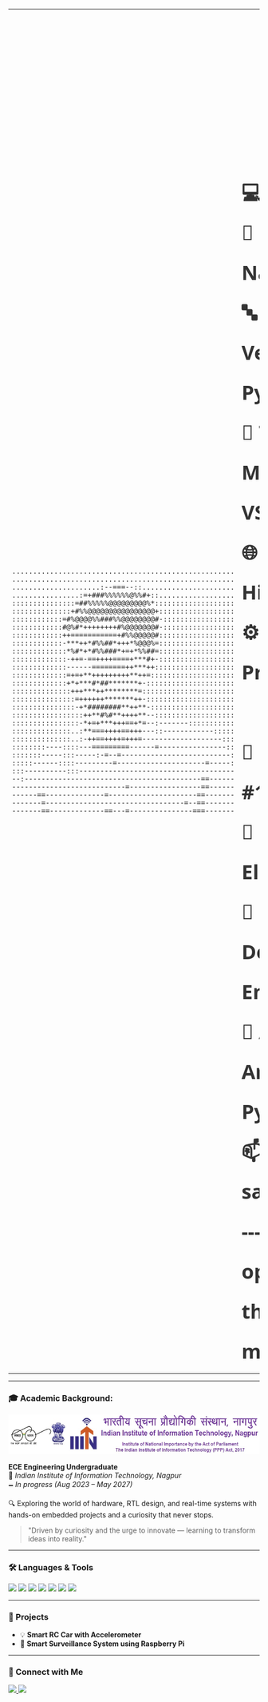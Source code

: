<table>
<tr>
<td>
<pre>
.....................................................
.....................................................
.....................:--===--::......................
................:=+###%%%%%%@%%#+::..................
:::::::::::::::=##%%%%%@@@@@@@@@%*:::::::::::::::::::
::::::::::::::+#%%@@@@@@@@@@@@@@@@+::::::::::::::::::
::::::::::::=#%@@@@%%###%%@@@@@@@@#-:::::::::::::::::
::::::::::::#@%#*++++++++#%@@@@@@@#-:::::::::::::::::
::::::::::::++===========+#%%@@@@@#::::::::::::::::::
::::::::::::-***++*#%%##*+++*%@@@%=::::::::::::::::::
:::::::::::::*%#*+*#%%###*+=+*%%##=::::::::::::::::::
:::::::::::::-++=-==++++====+***#+-::::::::::::::::::
:::::::::::::------========++***++:::::::::::::::::::
:::::::::::::=+=+**+++++++++**++=::::::::::::::::::::
:::::::::::::+*+***#*##*******+-:::::::::::::::::::::
::::::::::::::+++***++********=::::::::::::::::::::::
:::::::::::::::=++++++*******++-:::::::::::::::::::::
:::::::::::::::-+*########**++**-::::::::::::::::::::
:::::::::::::::::++**#%#**++++**--:::::::::::::::::::
::::::::::::::::-*+=+***+++==+*=--:-------:::::::::::
::::::::::::::..:**===++++==+++---::------------:::::
::::::::::::::..:-++==++++=+++=-------------------:::
::::::::----::::---=========------=----------------::
:::::::-----:::-----:-=--=--------------------------:
:::::------::::---------=---------------------=-----:
:::----------:::-------------------------------------
--:------------------------------------------==------
---------------------------=-----------------==------
------==--------------=---------------------==-------
-------=---------------------------------=--==-------
-------==-------------==---=---------------===-------
</pre>
</td>
<td>
<div style="font-size: 40px; font-family: 'Segoe UI', sans-serif; line-height: 2; animation: fadeInUp 2s ease-out; color: #333;">
  <h1 align="center">
    <img src="https://readme-typing-svg.demolab.com?lines=Hi%20%F0%9F%91%8B%2C%20I'm%20Satyam%20Nishad;A%20Passionate%20VLSI%20Enthusiast%20from%20IIITN!&center=true&width=500&height=45](https://readme-typing-svg.demolab.com?font=Fira+Code&size=30&pause=1000&color=F7190B&background=FFEA6800&center=true&vCenter=true&width=475&height=40&lines=Hi+%F0%9F%91%8B%2C+I'm+Satyam+Nishad;A+passionate+VLSI+enthusiast" alt="Typing SVG" />
  </h1>

  <strong>
  💻 <b>OS:</b> Windows 11, Linux<br>
  🏫 <b>Host:</b> Student @ IIIT Nagpur<br>
  🔤 <b>Languages.Programming:</b> Verilog, SystemVerilog, C++, Python<br>
  🧰 <b>Tools:</b> Intel Quartus Prime, ModelSim, Xilinx Vivado, VSCode<br>
  🌐 <b>Languages.Real:</b> English, Hindi<br>
  ⚙️ <b>Hobbies:</b>  VLSI, Embedded Projects, IoT Systems<br>
<br>
  🔭 <b>Currently Working On:</b> #100DaysOfRTLCode<br>
  🌱 <b>Learning:</b> Digital Electronics, RTL Design<br>
  👯 <b>Collaborating On:</b> RTL Design, Raspberry Pi, Embedded Systems<br>
  💬 <b>Ask Me About:</b> RTL Design, Arduino, ESP32, Raspberry Pi, Python<br>
  📫 <b>Email:</b> satyamnishad391@gmail.com<br>
---
  Since childhood, I’ve loved opening up and building things — now I’m learning to make them better!
  </strong>
</div>


</td>
</tr>
</table>


---

### 🎓 Academic Background:

<img src="https://github.com/satyam0391/satyam0391/blob/main/IIITNlogo.jpg?raw=true" alt="IIIT Nagpur Logo" width="600" height="80" />

**ECE Engineering Undergraduate**  
📍 *Indian Institute of Information Technology, Nagpur*  
🗕️ *In progress (Aug 2023 – May 2027)*

🔍 Exploring the world of hardware, RTL design, and real-time systems with hands-on embedded projects and a curiosity that never stops.

> "Driven by curiosity and the urge to innovate — learning to transform ideas into reality."

---

### 🛠️ Languages & Tools
<p>
  <img src="https://img.shields.io/badge/C-blue?style=for-the-badge&logo=c" />
  <img src="https://img.shields.io/badge/C++-00599C?style=for-the-badge&logo=c%2B%2B&logoColor=white" />
  <img src="https://img.shields.io/badge/Python-3776AB?style=for-the-badge&logo=python&logoColor=white" />
  <img src="https://img.shields.io/badge/Arduino-00979D?style=for-the-badge&logo=arduino&logoColor=white" />
  <img src="https://img.shields.io/badge/Verilog-000000?style=for-the-badge&logo=verilog&logoColor=white" />
  <img src="https://img.shields.io/badge/MATLAB-orange?style=for-the-badge&logo=MathWorks&logoColor=white" />
  <img src="https://img.shields.io/badge/Assembly-8086?style=for-the-badge&logoColor=white&color=6A5ACD" />
</p>

---

### 🚀 Projects
- 💡 **Smart RC Car with Accelerometer**  
- 🔐 **Smart Surveillance System using Raspberry Pi**  

---

### 🔗 Connect with Me
<p>
  <a href="https://www.linkedin.com/in/satyam-nishad-4b04b4198/">
    <img src="https://img.shields.io/badge/LinkedIn-blue?style=for-the-badge&logo=linkedin&logoColor=white" />
  </a>
  <a href="mailto:satyamnishad391@gmail.com">
    <img src="https://img.shields.io/badge/Gmail-red?style=for-the-badge&logo=gmail&logoColor=white" />
  </a>
</p>
